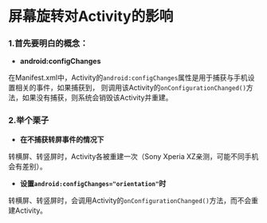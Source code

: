 # 屏幕旋转对Activity的影响

### 1.首先要明白的概念：
- **android:configChanges**

在Manifest.xml中，Activity的`android:configChanges`属性是用于捕获与手机设置相关的事件，如果捕获到，
则调用该Activity的`onConfigurationChanged()`方法，如果没有捕获，则系统会销毁该Activity并重建。

### 2.举个栗子
- **在不捕获转屏事件的情况下**

转横屏、转竖屏时，Activity各被重建一次（Sony Xperia XZ亲测，可能不同手机会有差别）。

- **设置`android:configChanges="orientation"`时**

转横屏、转竖屏时，会调用Activity的`onConfigurationChanged()`方法，而不会重建Activity。


